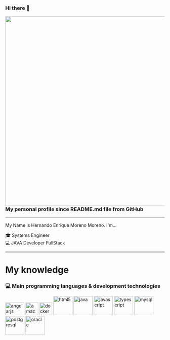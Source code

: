 ### Hi there 👋

<!--
**hulkike/hulkike** is a ✨ _special_ ✨ repository because its `README.md` (this file) appears on your GitHub profile.

Here are some ideas to get you started:

- 🔭 I’m currently working on ...
- 🌱 I’m currently learning ...
- 👯 I’m looking to collaborate on ...
- 🤔 I’m looking for help with ...
- 💬 Ask me about ...
- 📫 How to reach me: ...
- 😄 Pronouns: ...
- ⚡ Fun fact: ...
-->

<p>
  <img align="left" width="600" height="600" src="https://avatars3.githubusercontent.com/u/1154819?s=400&u=e3bcfeda0bfa4b7ec124835b5768166ddd038792&v=4">
  
### My personal profile since **README.md** file from GitHub
---

My Name is Hernando Enrique Moreno Moreno.  I'm...

:mortar_board: Systems Engineer <br>
:computer: JAVA Developer FullStack <br>
</p>

---
# My knowledge
### :computer: Main programming languages & development technologies

<p align="left">
    <img src="https://konpa.github.io/devicon/devicon.git/icons/angularjs/angularjs-original.svg" alt="angularjs" width="60" height="40"/> <img src="https://konpa.github.io/devicon/devicon.git/icons/amazonwebservices/amazonwebservices-original-wordmark.svg" alt="amazonwebservices" width="40" height="40"/> <img src="https://konpa.github.io/devicon/devicon.git/icons/docker/docker-original-wordmark.svg" alt="docker" width="40" height="40"/> <img src="https://konpa.github.io/devicon/devicon.git/icons/html5/html5-original-wordmark.svg" alt="html5" width="60" height="60"/> <img src="https://konpa.github.io/devicon/devicon.git/icons/java/java-original-wordmark.svg" alt="java" width="60" height="60"/> <img src="https://konpa.github.io/devicon/devicon.git/icons/javascript/javascript-original.svg" alt="javascript" width="60" height="60"/> <img src="https://konpa.github.io/devicon/devicon.git/icons/typescript/typescript-original.svg" alt="typescript" width="60" height="60"/> <img src="https://konpa.github.io/devicon/devicon.git/icons/mysql/mysql-original-wordmark.svg" alt="mysql" width="60" height="60"/> <img src="https://konpa.github.io/devicon/devicon.git/icons/postgresql/postgresql-original-wordmark.svg" alt="postgresql" width="60" height="60"/> <img src="https://konpa.github.io/devicon/devicon.git/icons/oracle/oracle-original.svg" alt="oracle" width="60" height="60"/>
</p>
<!--
[![Generic badge](https://img.shields.io/badge/NodeJS-30%25-brightgreen.svg?style=flat&logo=Node.js)](https://nodejs.org/)
[![Generic badge](https://img.shields.io/badge/JavaScript-70%25-brightgreen.svg?style=flat&logo=javascript)](https://javascript.info/)
[![Generic badge](https://img.shields.io/badge/TypeScript-57%25-brightgreen.svg?style=flat&logo=typescript)](https://www.typescriptlang.org/docs/home.html)
[![Generic badge](https://img.shields.io/badge/HTML5-98%25-brightgreen.svg?style=flat&logo=html5)](https://html.spec.whatwg.org/multipage/)
[![Generic badge](https://img.shields.io/badge/Bash-35%25-brightgreen.svg?style=flat&logo=gnu-bash)](https://www.gnu.org/software/bash/manual/bash.html)
[![Generic badge](https://img.shields.io/badge/GraphQL-30%25-brightgreen.svg?style=flat&logo=graphql)](https://graphql.org/)
[![Generic badge](https://img.shields.io/badge/JSON-95%25-brightgreen.svg?style=flat&logo=json)](https://www.json.org/json-en.html)
[![Generic badge](https://img.shields.io/badge/Markdown-50%25-brightgreen.svg?style=flat&logo=markdown)](https://www.markdownguide.org/getting-started/)
[![Generic badge](https://img.shields.io/badge/NPM-✓-brightgreen.svg?style=flat&logo=npm)](https://www.npmjs.com/~jasp402)


### :floppy_disk: Database technologies & Structured Query Language
[![Generic badge](https://img.shields.io/badge/MongoDB-30%25-brightgreen.svg?style=flat&labelColor=40A4C4&logo=mongodb)](https://docs.mongodb.com/)
[![Generic badge](https://img.shields.io/badge/MySQL-80%25-brightgreen.svg?style=flat&labelColor=40A4C4&logo=mysql)](https://shields.io/)
[![Generic badge](https://img.shields.io/badge/SQLite-68%25-brightgreen.svg?style=flat&labelColor=40A4C4&logo=sqlite)](https://shields.io/)
[![Generic badge](https://img.shields.io/badge/MSSQL-40%25-brightgreen.svg?style=flat&labelColor=40A4C4&logo=microsoft-sql-server)](https://shields.io/)
[![Generic badge](https://img.shields.io/badge/IndexedDB-✓-brightgreen.svg?style=flat&labelColor=106d9f)](https://developer.mozilla.org/es/docs/Web/API/IndexedDB_API)
<br>
### :wrench: Frameworks & Libraries
[![Generic badge](https://img.shields.io/badge/ReactJS-✓-brightgreen.svg?style=flat&labelColor=106d9f&logo=react)](https://shields.io/)
[![Generic badge](https://img.shields.io/badge/Redux-✓-brightgreen.svg?style=flat&labelColor=106d9f&logo=redux)](https://shields.io/)
[![Generic badge](https://img.shields.io/badge/Bootstrap-✓-brightgreen.svg?style=flat&labelColor=106d9f&logo=bootstrap)](https://shields.io/)
[![Generic badge](https://img.shields.io/badge/TailwindCSS-✓-brightgreen.svg?style=flat&labelColor=106d9f&logo=tailwind-css)](https://shields.io/)
[![Generic badge](https://img.shields.io/badge/Apollo-✓-brightgreen.svg?style=flat&labelColor=106d9f&logo=apollo-graphql)](https://shields.io/)
[![Generic badge](https://img.shields.io/badge/CodeIgniter-✓-brightgreen.svg?style=flat&labelColor=106d9f&logo=codeigniter)](https://shields.io/)
[![Generic badge](https://img.shields.io/badge/Django-✓-brightgreen.svg?style=flat&labelColor=106d9f&logo=django)](https://shields.io/)
[![Generic badge](https://img.shields.io/badge/GIT-✓-brightgreen.svg?style=flat&labelColor=106d9f&logo=git)](https://shields.io/)
[![Generic badge](https://img.shields.io/badge/Gatsby-✓-brightgreen.svg?style=flat&labelColor=106d9f&logo=gatsby)](https://shields.io/)
[![Generic badge](https://img.shields.io/badge/MaterialUI-✓-brightgreen.svg?style=flat&labelColor=106d9f&logo=material-ui)](https://shields.io/)
[![Generic badge](https://img.shields.io/badge/MochaJS-✓-brightgreen.svg?style=flat&labelColor=106d9f&logo=mocha)](https://shields.io/)
[![Generic badge](https://img.shields.io/badge/Nodemon-✓-brightgreen.svg?style=flat&labelColor=106d9f&logo=nodemon)](https://shields.io/)
[![Generic badge](https://img.shields.io/badge/WordPress-✓-brightgreen.svg?style=flat&labelColor=106d9f&logo=wordpress)](https://shields.io/)
<br>
### :paperclip: Other tools and libraries
[![Generic badge](https://img.shields.io/badge/Selenium-✓-brightgreen.svg?style=flat&labelColor=106d9f)](https://www.selenium.dev/)
[![Generic badge](https://img.shields.io/badge/WDIO-✓-brightgreen.svg?style=flat&labelColor=106d9f)](https://webdriver.io/)
[![Generic badge](https://img.shields.io/badge/Sequelize-✓-brightgreen.svg?style=flat&labelColor=106d9f)](https://sequelize.org/)
[![Generic badge](https://img.shields.io/badge/Fluent%60UI-✓-brightgreen.svg?style=flat&labelColor=106d9f)](https://developer.microsoft.com/en-us/fluentui#/)
[![Generic badge](https://img.shields.io/badge/Puppeteer-✓-brightgreen.svg?style=flat&labelColor=106d9f)](https://pptr.dev/)
[![Generic badge](https://img.shields.io/badge/AutoIt-✓-brightgreen.svg?style=flat&labelColor=106d9f)](https://www.autoitscript.com/site/)
[![Generic badge](https://img.shields.io/badge/UI%60Path-✓-brightgreen.svg?style=flat&labelColor=106d9f)](https://www.uipath.com/es/)


---
-->
